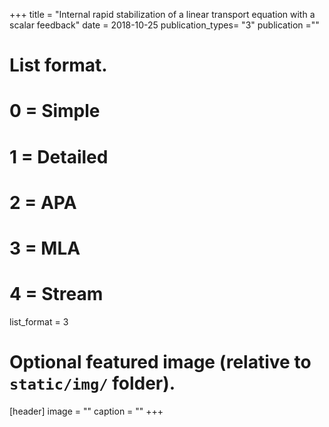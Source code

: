 +++
title = "Internal rapid stabilization of a linear transport equation with a scalar feedback"
date = 2018-10-25
publication_types= "3"
publication =""
# List format.
#   0 = Simple
#   1 = Detailed
#   2 = APA
#   3 = MLA
#   4 = Stream
list_format = 3

# Optional featured image (relative to `static/img/` folder).
[header]
image = ""
caption = ""
+++
